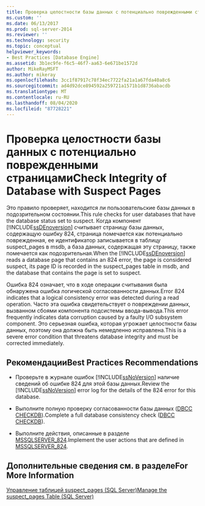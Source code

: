 ```yaml
---
title: Проверка целостности базы данных с потенциально поврежденными страницами | Документация Майкрософт
ms.custom: ''
ms.date: 06/13/2017
ms.prod: sql-server-2014
ms.reviewer: ''
ms.technology: security
ms.topic: conceptual
helpviewer_keywords:
- Best Practices [Database Engine]
ms.assetid: 3b1ec9fe-f6c5-46f7-aa63-6e671be1572d
author: MikeRayMSFT
ms.author: mikeray
ms.openlocfilehash: 3cc1f87917c78f34ec7722fa21a1a67fda40a8c6
ms.sourcegitcommit: ad4d92dce894592a259721a1571b1d8736abacdb
ms.translationtype: MT
ms.contentlocale: ru-RU
ms.lasthandoff: 08/04/2020
ms.locfileid: "87728221"
---
```

# <a name="check-integrity-of-database-with-suspect-pages"></a><span data-ttu-id="35a4f-102">Проверка целостности базы данных с потенциально поврежденными страницами</span><span class="sxs-lookup"><span data-stu-id="35a4f-102">Check Integrity of Database with Suspect Pages</span></span>
  <span data-ttu-id="35a4f-103">Это правило проверяет, находится ли пользовательские базы данных в подозрительном состоянии.</span><span class="sxs-lookup"><span data-stu-id="35a4f-103">This rule checks for user databases that have the database status set to suspect.</span></span> <span data-ttu-id="35a4f-104">Когда компонент [!INCLUDE[ssDEnoversion](../../includes/ssdenoversion-md.md)] считывает страницу базы данных, содержащую ошибку 824, страница помечается как потенциально поврежденная, ее идентификатор записывается в таблицу suspect_pages в msdb, а база данных, содержащая эту страницу, также помечается как подозрительная.</span><span class="sxs-lookup"><span data-stu-id="35a4f-104">When the [!INCLUDE[ssDEnoversion](../../includes/ssdenoversion-md.md)] reads a database page that contains an 824 error, the page is considered suspect, its page ID is recorded in the suspect_pages table in msdb, and the database that contains the page is set to suspect.</span></span>  
  
 <span data-ttu-id="35a4f-105">Ошибка 824 означает, что в ходе операции считывания была обнаружена ошибка логической согласованности данных.</span><span class="sxs-lookup"><span data-stu-id="35a4f-105">Error 824 indicates that a logical consistency error was detected during a read operation.</span></span> <span data-ttu-id="35a4f-106">Часто эта ошибка свидетельствует о повреждении данных, вызванном сбоями компонента подсистемы ввода-вывода.</span><span class="sxs-lookup"><span data-stu-id="35a4f-106">This error frequently indicates data corruption caused by a faulty I/O subsystem component.</span></span> <span data-ttu-id="35a4f-107">Это серьезная ошибка, которая угрожает целостности базы данных, поэтому она должна быть немедленно исправлена.</span><span class="sxs-lookup"><span data-stu-id="35a4f-107">This is a severe error condition that threatens database integrity and must be corrected immediately.</span></span>  
  
## <a name="best-practices-recommendations"></a><span data-ttu-id="35a4f-108">Рекомендации</span><span class="sxs-lookup"><span data-stu-id="35a4f-108">Best Practices Recommendations</span></span>  
  
-   <span data-ttu-id="35a4f-109">Проверьте в журнале ошибок [!INCLUDE[ssNoVersion](../../includes/ssnoversion-md.md)] наличие сведений об ошибке 824 для этой базы данных.</span><span class="sxs-lookup"><span data-stu-id="35a4f-109">Review the [!INCLUDE[ssNoVersion](../../includes/ssnoversion-md.md)] error log for the details of the 824 error for this database.</span></span>  
  
-   <span data-ttu-id="35a4f-110">Выполните полную проверку согласованности базы данных ([DBCC CHECKDB](/sql/t-sql/database-console-commands/dbcc-checkdb-transact-sql)).</span><span class="sxs-lookup"><span data-stu-id="35a4f-110">Complete a full database consistency check ([DBCC CHECKDB](/sql/t-sql/database-console-commands/dbcc-checkdb-transact-sql)).</span></span>  
  
-   <span data-ttu-id="35a4f-111">Выполните действия, описанные в разделе [MSSQLSERVER_824](https://go.microsoft.com/fwlink/?LinkId=81397).</span><span class="sxs-lookup"><span data-stu-id="35a4f-111">Implement the user actions that are defined in [MSSQLSERVER_824](https://go.microsoft.com/fwlink/?LinkId=81397).</span></span>  
  
## <a name="for-more-information"></a><span data-ttu-id="35a4f-112">Дополнительные сведения см. в разделе</span><span class="sxs-lookup"><span data-stu-id="35a4f-112">For More Information</span></span>  
 [<span data-ttu-id="35a4f-113">Управление таблицей suspect_pages (SQL Server)</span><span class="sxs-lookup"><span data-stu-id="35a4f-113">Manage the suspect_pages Table &#40;SQL Server&#41;</span></span>](../backup-restore/manage-the-suspect-pages-table-sql-server.md)  
  
  
